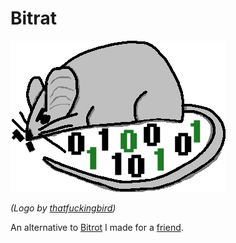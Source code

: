 # Bitrat

![Logo](logo.png)

_(Logo by [thatfuckingbird](https://github.com/thatfuckingbird))_

An alternative to [Bitrot](https://github.com/ambv/bitrot) I made for a [friend](https://github.com/thatfuckingbird).
